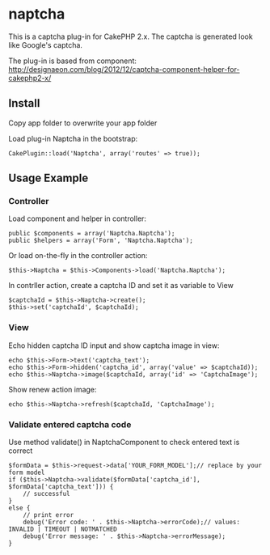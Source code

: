 naptcha
=======
This is a captcha plug-in for CakePHP 2.x. The captcha is generated look like Google's captcha.

The plug-in is based from component: <http://designaeon.com/blog/2012/12/captcha-component-helper-for-cakephp2-x/>

Install
-------
Copy app folder to overwrite your app folder

Load plug-in Naptcha in the bootstrap:

	CakePlugin::load('Naptcha', array('routes' => true));

Usage Example
-------
### Controller ###

Load component and helper in controller:

	public $components = array('Naptcha.Naptcha');
	public $helpers = array('Form', 'Naptcha.Naptcha');

Or load on-the-fly in the controller action:

	$this->Naptcha = $this->Components->load('Naptcha.Naptcha');

In contrller action, create a captcha ID and set it as variable to View

	$captchaId = $this->Naptcha->create();
	$this->set('captchaId', $captchaId);

### View ###

Echo hidden captcha ID input and show captcha image in view:

	echo $this->Form->text('captcha_text');
	echo $this->Form->hidden('captcha_id', array('value' => $captchaId));
	echo $this->Naptcha->image($captchaId, array('id' => 'CaptchaImage');

Show renew action image:

	echo $this->Naptcha->refresh($captchaId, 'CaptchaImage');

### Validate entered captcha code ###
Use method validate() in NaptchaComponent to check entered text is correct

	$formData = $this->request->data['YOUR_FORM_MODEL'];// replace by your form model
	if ($this->Naptcha->validate($formData['captcha_id'], $formData['captcha_text'])) {
		// successful
	}
	else {
		// print error
		debug('Error code: ' . $this->Naptcha->errorCode);// values: INVALID | TIMEOUT | NOTMATCHED
		debug('Error message: ' . $this->Naptcha->errorMessage);
	}
